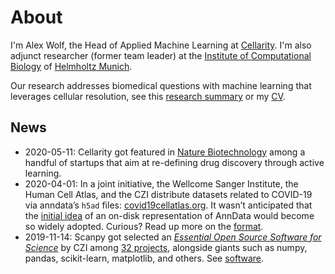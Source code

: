 # About

I'm Alex Wolf, the Head of Applied Machine Learning at [Cellarity](https://cellarity.com/).
I'm also adjunct researcher (former team leader) at the [Institute of Computational Biology](http://www.helmholtz-muenchen.de/icb/research/groups/machine-learning/overview/index.html) of [Helmholtz Munich](http://www.helmholtz-muenchen.de/en/index.html).

Our research addresses biomedical questions with machine learning that leverages cellular resolution, see this [research summary](/research) or my [CV](/docs/WolfFA_CV.pdf).

<center>
<a href="http://scholar.google.de/citations?user=1FnOtMoAAAAJ"><span class="fa-stack fa-lg"><i class="fa fa-circle fa-stack-2x"></i><i class="ai ai-google-scholar fa-stack-1x fa-inverse"></i></span></a>
<a href="https://twitter.com/falexwolf"><span class="fa-stack fa-lg"><i class="fa fa-circle fa-stack-2x"></i><i class="fa fa-twitter fa-stack-1x fa-inverse"></i></span></a>
<a href="https://github.com/falexwolf"><span class="fa-stack fa-lg"><i class="fa fa-circle fa-stack-2x"></i><i class="fa fa-github fa-stack-1x fa-inverse"></i></span></a>
<a href="https://linkedin.com/in/falexwolf"><span class="fa-stack fa-lg"><i class="fa fa-circle fa-stack-2x"></i><i class="fa fa-linkedin fa-stack-1x fa-inverse"></i></span></a>
<a href="/docs/WolfFA_CV.pdf"><span class="fa-stack fa-lg"><i class="fa fa-circle fa-stack-2x"></i><i class="ai ai-cv fa-stack-1x fa-inverse"></i></span></a>
</center>

## News

* 2020-05-11: Cellarity got featured in [Nature Biotechnology](https://www.nature.com/articles/s41587-020-0521-4) among a handful of startups that aim at re-defining drug discovery through active learning.
* 2020-04-01: In a joint initiative, the Wellcome Sanger Institute, the Human Cell Atlas, and the CZI distribute datasets related to COVID-19 via anndata’s `h5ad` files: [covid19cellatlas.org](https://www.covid19cellatlas.org/). It wasn’t anticipated that the [initial idea](../blog/2017-12-23-anndata-indexing-views-HDF5-backing/) of an on-disk representation of AnnData would become so widely adopted. Curious? Read up more on the [format](https://anndata.readthedocs.io/en/latest/fileformat-prose.html).
* 2019-11-14: Scanpy got selected an [*Essential Open Source Software for Science*](https://chanzuckerberg.com/newsroom/chan-zuckerberg-initiative-awards-5-million-for-open-source-software-projects-essential-to-science/) by CZI among [32 projects](https://chanzuckerberg.com/eoss/proposals/), alongside giants such as numpy, pandas, scikit-learn, matplotlib, and others. See [software](../software/).